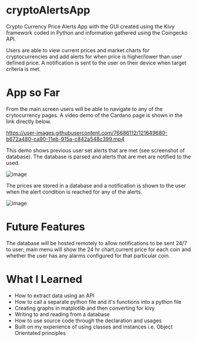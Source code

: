 # cryptoAlertsApp
Crypto Currency Price Alerts App with the GUI created using the Kivy framework coded in Python and information gathered using the Coingecko API.

Users are able to view current prices and market charts for cryptocurrencies and add alerts for when price is higher/lower than user defined price.  A notification is sent to the user on their device when target criteria is met.

# App so Far
From the main screen users will be able to navigate to any of the crytocurrency pages.  A video demo of the Cardano page is shown in the link directly below.  

https://user-images.githubusercontent.com/76686112/121649680-b672a480-ca90-11eb-915a-c842a548c399.mp4

This demo shows previous user set alerts that are met (see screenshot of database).  The database is parsed and alerts that are met are notified to the used. 

![image](https://user-images.githubusercontent.com/76686112/121650164-326cec80-ca91-11eb-9b9f-055988cdcd0d.png)

The prices are stored in a database and a notification is shown to the user when the alert condition is reached for any of the alerts.

![image](https://user-images.githubusercontent.com/76686112/123323580-9978af80-d52d-11eb-8b23-999762807ce8.png)

# Future Features
The database will be hosted remotely to allow notifications to be sent 24/7 to user; main menu will show the 24 hr chart,current price for each coin and whether the user has any alarms configured for that particular coin. 

# What I Learned

* How to extract data using an API
* How to call a separate python file and it's functions into a python file
* Creating graphs in matplotlib and then converting for kivy
* Writing to and reading from a database
* How to use source code through the declaration and usages
* Built on my experience of using classes and instances i.e. Object Orientated principles

